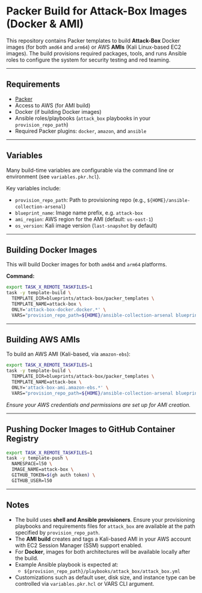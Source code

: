 # Packer Build for Attack-Box Images (Docker & AMI)

This repository contains Packer templates to build **Attack-Box**
Docker images (for both `amd64` and `arm64`) or AWS **AMIs** (Kali Linux-based
EC2 images). The build provisions required packages, tools, and runs Ansible
roles to configure the system for security testing and red teaming.

---

## Requirements

- [Packer](https://www.packer.io/)
- Access to AWS (for AMI build)
- Docker (if building Docker images)
- Ansible roles/playbooks (`attack_box` playbooks in your `provision_repo_path`)
- Required Packer plugins: `docker`, `amazon`, and `ansible`

---

## Variables

Many build-time variables are configurable via the command line or environment
(see `variables.pkr.hcl`).

Key variables include:

- `provision_repo_path`: Path to provisioning repo (e.g., `${HOME}/ansible-collection-arsenal`)
- `blueprint_name`: Image name prefix, e.g. `attack-box`
- `ami_region`: AWS region for the AMI (default: `us-east-1`)
- `os_version`: Kali image version (`last-snapshot` by default)

---

## Building Docker Images

This will build Docker images for both `amd64` and `arm64` platforms.

**Command:**

```bash
export TASK_X_REMOTE_TASKFILES=1
task -y template-build \
  TEMPLATE_DIR=blueprints/attack-box/packer_templates \
  TEMPLATE_NAME=attack-box \
  ONLY='attack-box-docker.docker.*' \
  VARS="provision_repo_path=${HOME}/ansible-collection-arsenal blueprint_name=attack-box"
```

---

## Building AWS AMIs

To build an AWS AMI (Kali-based, via `amazon-ebs`):

```bash
export TASK_X_REMOTE_TASKFILES=1
task -y template-build \
  TEMPLATE_DIR=blueprints/attack-box/packer_templates \
  TEMPLATE_NAME=attack-box \
  ONLY='attack-box-ami.amazon-ebs.*' \
  VARS="provision_repo_path=${HOME}/ansible-collection-arsenal blueprint_name=attack-box"
```

_Ensure your AWS credentials and permissions are set up for AMI creation._

---

## Pushing Docker Images to GitHub Container Registry

```bash
export TASK_X_REMOTE_TASKFILES=1
task -y template-push \
  NAMESPACE=l50 \
  IMAGE_NAME=attack-box \
  GITHUB_TOKEN=$(gh auth token) \
  GITHUB_USER=l50
```

---

## Notes

- The build uses **shell and Ansible provisioners**. Ensure your
  provisioning playbooks and requirements files for `attack_box` are available
  at the path specified by `provision_repo_path`.
- The **AMI build** creates and tags a Kali-based AMI in your AWS account with
  EC2 Session Manager (SSM) support enabled.
- For **Docker**, images for both architectures will be available locally after
  the build.
- Example Ansible playbook is expected at:
  - `${provision_repo_path}/playbooks/attack_box/attack_box.yml`
- Customizations such as default user, disk size, and instance type can be
  controlled via `variables.pkr.hcl` or VARS CLI argument.
